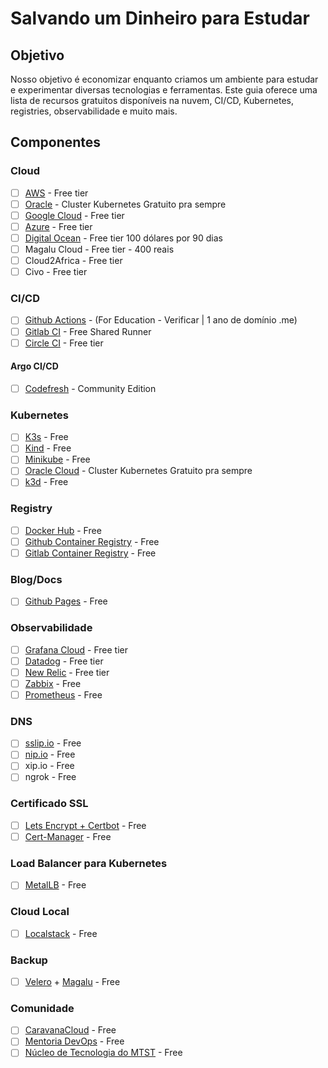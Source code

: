 # Salvando um Dinheiro para Estudar

## Objetivo
Nosso objetivo é economizar enquanto criamos um ambiente para estudar e experimentar diversas tecnologias e ferramentas. Este guia oferece uma lista de recursos gratuitos disponíveis na nuvem, CI/CD, Kubernetes, registries, observabilidade e muito mais.

## Componentes

### Cloud
- [ ] [AWS](http://aws.amazon.com/free/) - Free tier
- [ ] [Oracle](https://www.oracle.com/cloud/free/) - Cluster Kubernetes Gratuito pra sempre
- [ ] [Google Cloud](https://cloud.google.com/free) - Free tier
- [ ] [Azure](https://azure.microsoft.com/en-us/pricing/free-services) - Free tier
- [ ] [Digital Ocean](https://try.digitalocean.com/freetrialoffer/) - Free tier 100 dólares por 90 dias
- [ ] Magalu Cloud - Free tier - 400 reais
- [ ] Cloud2Africa - Free tier
- [ ] Civo - Free tier

### CI/CD
- [ ] [Github Actions](https://github.com/edu/students) - (For Education - Verificar | 1 ano de domínio .me)
- [ ] [Gitlab CI](https://about.gitlab.com/) - Free Shared Runner
- [ ] [Circle CI](https://circleci.com/docs/plan-free/) - Free tier

#### Argo CI/CD
- [ ] [Codefresh](https://codefresh.io/) - Community Edition

### Kubernetes
- [ ] [K3s](https://k3s.io/) - Free
- [ ] [Kind](https://kind.sigs.k8s.io/) - Free
- [ ] [Minikube](https://minikube.sigs.k8s.io/docs/start/) - Free
- [ ] [Oracle Cloud](https://www.oracle.com/cloud/free/) - Cluster Kubernetes Gratuito pra sempre
- [ ] [k3d](https://k3d.io/v5.6.3/) - Free

### Registry
- [ ] [Docker Hub](https://hub.docker.com/) - Free
- [ ] [Github Container Registry](https://docs.github.com/pt/packages/working-with-a-github-packages-registry/working-with-the-container-registry) - Free
- [ ] [Gitlab Container Registry](https://docs.gitlab.com/ee/user/packages/container_registry/) - Free

### Blog/Docs
- [ ] [Github Pages](https://pages.github.com/) - Free

### Observabilidade
- [ ] [Grafana Cloud](https://grafana.com/products/cloud/) - Free tier
- [ ] [Datadog](https://www.datadoghq.com/free-datadog-trial/) - Free tier
- [ ] [New Relic](https://newrelic.com/pt/pricing/free-tier) - Free tier
- [ ] [Zabbix](https://www.zabbix.com/index) - Free
- [ ] [Prometheus](https://prometheus.io/) - Free

### DNS
- [ ] [sslip.io](https://sslip.io/) - Free
- [ ] [nip.io](https://nip.io/) - Free
- [ ] xip.io - Free
- [ ] ngrok - Free

### Certificado SSL
- [ ] [Lets Encrypt + Certbot](https://letsencrypt.org/pt-br/getting-started/) - Free
- [ ] [Cert-Manager](https://cert-manager.io/) - Free

### Load Balancer para Kubernetes
- [ ] [MetalLB](https://metallb.universe.tf/) - Free

### Cloud Local
- [ ] [Localstack](https://github.com/localstack/localstack) - Free

### Backup
- [ ] [Velero](https://velero.io/) + [Magalu](https://magalu.cloud/) - Free

### Comunidade
- [ ] [CaravanaCloud](https://github.com/CaravanaCloud) - Free
- [ ] [Mentoria DevOps](https://mentoriadevops.io/) - Free
- [ ] [Núcleo de Tecnologia do MTST](https://nucleodetecnologia.com.br/) - Free
